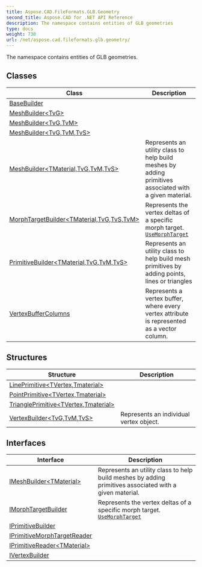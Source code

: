 ```yaml
---
title: Aspose.CAD.FileFormats.GLB.Geometry
second_title: Aspose.CAD for .NET API Reference
description: The namespace contains entities of GLB geometries
type: docs
weight: 730
url: /net/aspose.cad.fileformats.glb.geometry/
---
```

The namespace contains entities of GLB geometries.

## Classes

| Class | Description |
| --- | --- |
| [BaseBuilder](./basebuilder/) |  |
| [MeshBuilder&lt;TvG&gt;](./meshbuilder-1/) |  |
| [MeshBuilder&lt;TvG,TvM&gt;](./meshbuilder-2/) |  |
| [MeshBuilder&lt;TvG,TvM,TvS&gt;](./meshbuilder-3/) |  |
| [MeshBuilder&lt;TMaterial,TvG,TvM,TvS&gt;](./meshbuilder-4/) | Represents an utility class to help build meshes by adding primitives associated with a given material. |
| [MorphTargetBuilder&lt;TMaterial,TvG,TvS,TvM&gt;](./morphtargetbuilder-4/) | Represents the vertex deltas of a specific morph target. [`UseMorphTarget`](../aspose.cad.fileformats.glb.geometry/meshbuilder-4/usemorphtarget/) |
| [PrimitiveBuilder&lt;TMaterial,TvG,TvM,TvS&gt;](./primitivebuilder-4/) | Represents an utility class to help build mesh primitives by adding points, lines or triangles |
| [VertexBufferColumns](./vertexbuffercolumns/) | Represents a vertex buffer, where every vertex attribute is represented as a vector column. |
## Structures

| Structure | Description |
| --- | --- |
| [LinePrimitive&lt;TVertex,Tmaterial&gt;](./lineprimitive-2/) |  |
| [PointPrimitive&lt;TVertex,Tmaterial&gt;](./pointprimitive-2/) |  |
| [TrianglePrimitive&lt;TVertex,Tmaterial&gt;](./triangleprimitive-2/) |  |
| [VertexBuilder&lt;TvG,TvM,TvS&gt;](./vertexbuilder-3/) | Represents an individual vertex object. |
## Interfaces

| Interface | Description |
| --- | --- |
| [IMeshBuilder&lt;TMaterial&gt;](./imeshbuilder-1/) | Represents an utility class to help build meshes by adding primitives associated with a given material. |
| [IMorphTargetBuilder](./imorphtargetbuilder/) | Represents the vertex deltas of a specific morph target. [`UseMorphTarget`](../aspose.cad.fileformats.glb.geometry/imeshbuilder-1/usemorphtarget/) |
| [IPrimitiveBuilder](./iprimitivebuilder/) |  |
| [IPrimitiveMorphTargetReader](./iprimitivemorphtargetreader/) |  |
| [IPrimitiveReader&lt;TMaterial&gt;](./iprimitivereader-1/) |  |
| [IVertexBuilder](./ivertexbuilder/) |  |


